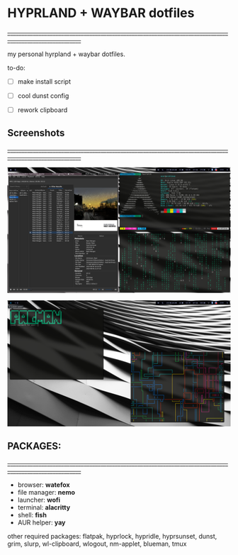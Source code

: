# **HYPRLAND + WAYBAR dotfiles**

~~________________________________________________________________________________________________________~~

my personal hyrpland + waybar dotfiles.

to-do:
- [ ] make install script
- [ ] cool dunst config
- [ ] rework clipboard


## Screenshots
~~________________________________________________________________________________________________________~~


![](screeshots/Screenshot-2025-08-09_13:53:37.png)

![](screeshots/Screenshot-2025-08-09_13:55:44.png)

## PACKAGES:
~~________________________________________________________________________________________________________~~

* browser: **watefox**
* file manager: **nemo**
* launcher: **wofi**
* terminal: **alacritty**
* shell: **fish**
* AUR helper: **yay**

other required packages: flatpak, hyprlock, hypridle, hyprsunset, dunst, grim, slurp, wl-clipboard, wlogout, nm-applet, blueman, tmux

